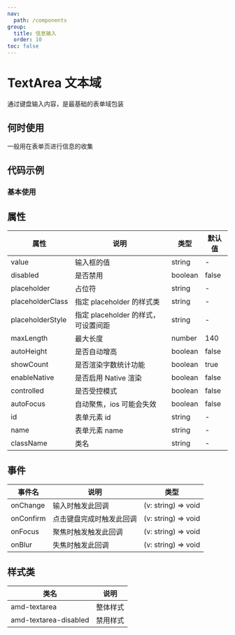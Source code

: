 ```yaml
---
nav:
  path: /components
group:
  title: 信息输入
  order: 10
toc: false
---
```


# TextArea 文本域
通过键盘输入内容，是最基础的表单域包装
## 何时使用
一般用在表单页进行信息的收集

## 代码示例
### 基本使用
<code src='../../demo/pages/TextArea'></code>

## 属性
| 属性 |  说明 | 类型 | 默认值 |
| -----|-----|-----|-----|
| value | 输入框的值  | string | - |
| disabled | 是否禁用  | boolean | false |
| placeholder | 占位符  | string | - |
| placeholderClass |  指定 placeholder 的样式类  | string | - |
| placeholderStyle |   指定 placeholder 的样式，可设置间距 | string | -|
| maxLength |  最大长度 | number | 140 |
| autoHeight | 是否自动增高 | boolean | false |
| showCount |  是否渲染字数统计功能 | boolean | true  |
| enableNative | 是否启用 Native 渲染  | boolean | false |
| controlled |   是否受控模式 | boolean | false |  |
| autoFocus |  自动聚焦，ios 可能会失效 | boolean | false |
| id |  表单元素 id | string | - |
| name |  表单元素 name | string | - |
| className |  类名 | string | - |



## 事件
| 事件名 | 说明 | 类型 |
| -----|-----|-----|
| onChange | 输入时触发此回调 | (v: string) => void |
| onConfirm | 	点击键盘完成时触发此回调 | (v: string) => void |
| onFocus | 聚焦时触发触发此回调 | (v: string) => void |
| onBlur | 失焦时触发此回调 | (v: string) => void |

## 样式类
| 类名 | 说明 | 
| -----|-----|
| amd-textarea | 	整体样式 |
| amd-textarea-disabled | 	禁用样式 |